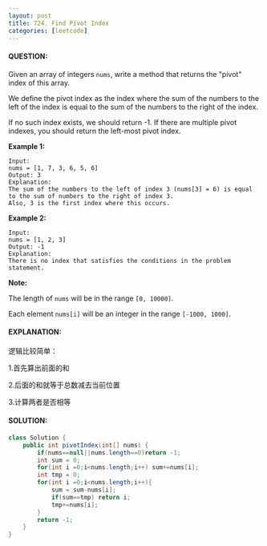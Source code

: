 ```yaml
---
layout: post
title: 724. Find Pivot Index
categories: [leetcode]
---
```


#### QUESTION:

Given an array of integers `nums`, write a method that returns the "pivot" index of this array.

We define the pivot index as the index where the sum of the numbers to the left of the index is equal to the sum of the numbers to the right of the index.

If no such index exists, we should return -1. If there are multiple pivot indexes, you should return the left-most pivot index.

**Example 1:**

```
Input: 
nums = [1, 7, 3, 6, 5, 6]
Output: 3
Explanation: 
The sum of the numbers to the left of index 3 (nums[3] = 6) is equal to the sum of numbers to the right of index 3.
Also, 3 is the first index where this occurs.
```

**Example 2:**

```
Input: 
nums = [1, 2, 3]
Output: -1
Explanation: 
There is no index that satisfies the conditions in the problem statement.
```

**Note:**

The length of `nums` will be in the range `[0, 10000]`.

Each element `nums[i]` will be an integer in the range `[-1000, 1000]`.

#### EXPLANATION:

逻辑比较简单：

1.首先算出前面的和

2.后面的和就等于总数减去当前位置

3.计算两者是否相等

#### SOLUTION:

```JAVA
class Solution {
    public int pivotIndex(int[] nums) {
        if(nums==null||nums.length==0)return -1;
        int sum = 0;
        for(int i =0;i<nums.length;i++) sum+=nums[i];
        int tmp = 0;
        for(int i =0;i<nums.length;i++){
            sum = sum-nums[i];
            if(sum==tmp) return i;
            tmp+=nums[i];
        }
        return -1;
    }
}
```

